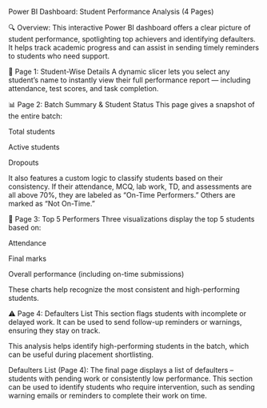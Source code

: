 Power BI Dashboard: Student Performance Analysis (4 Pages)

🔍 Overview:
This interactive Power BI dashboard offers a clear picture of student performance, spotlighting top achievers and identifying defaulters. It helps track academic progress and can assist in sending timely reminders to students who need support.

📄 Page 1: Student-Wise Details
A dynamic slicer lets you select any student’s name to instantly view their full performance report — including attendance, test scores, and task completion.

📊 Page 2: Batch Summary & Student Status
This page gives a snapshot of the entire batch:

Total students

Active students

Dropouts

It also features a custom logic to classify students based on their consistency. If their attendance, MCQ, lab work, TD, and assessments are all above 70%, they are labeled as “On-Time Performers.” Others are marked as “Not On-Time.”

🏅 Page 3: Top 5 Performers
Three visualizations display the top 5 students based on:

Attendance

Final marks

Overall performance (including on-time submissions)

These charts help recognize the most consistent and high-performing students.

⚠️ Page 4: Defaulters List
This section flags students with incomplete or delayed work. It can be used to send follow-up reminders or warnings, ensuring they stay on track.



This analysis helps identify high-performing students in the batch, which can be useful during placement shortlisting.

Defaulters List (Page 4):
The final page displays a list of defaulters – students with pending work or consistently low performance. This section can be used to identify students who require intervention, such as sending warning emails or reminders to complete their work on time.
